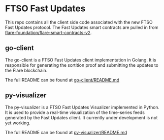 # FTSO Fast Updates

This repo contains all the client side code associated with the new FTSO Fast Updates protocol. The Fast Updates smart contracts are pulled in from [flare-foundation/flare-smart-contracts-v2](https://github.com/flare-foundation/flare-smart-contracts-v2).

## go-client

The go-client is a FTSO Fast Updates client implementation in Golang. It is responsible for generating the sortition proof and submitting the updates to the Flare blockchain.

The full README can be found at [go-client/README.md](./go-client/README.md)

## py-visualizer

The py-visualizer is a FTSO Fast Updates Visualizer implemented in Python. It is used to provide a real-time visualization of the time-series feeds generated by the Fast Updates client.
It currently under development is not yet working.

The full README can be found at [py-visualizer/README.md](./py-visualizer/README.md)
